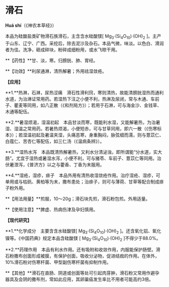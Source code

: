 # 滑石

**Huá shí**（《神农本草经》）

本品为硅酸盐类矿物滑石族滑石，主含含水硅酸镁[ Mg<sub>3</sub>·(Si<sub>4</sub>O<sub>10</sub>)·(OH)<sub>2</sub> ]。主产于山东、辽宁、广西。采挖后，除去泥沙及杂石。本品气微，味淡。以色白、滑润者为佳。洗净，砸成碎块，粉碎成细粉用，或水飞晾干用。

**【药性】**甘、淡，寒。归膀胱、肺、胃经。

**【功效】**利尿通淋，清热解暑；外用祛湿敛疮。

**【应用】**

**1.**热淋，石淋，尿热涩痛　滑石性滑利窍，寒则清热，故能清膀胱湿热而通利水道，为治淋证常用药。若湿热下注之小便不利，热淋及尿闭，常与木通、车前子、瞿麦等同用，如八正散（《和剂局方》）；若用于石淋，可与海金沙、金钱草、木通等配伍。

**2.**暑湿烦渴，湿温初起　本品甘淡而寒，既能利水湿，又能解暑热，为治暑湿、湿温之常用药。若暑热烦渴，小便短赤，可与甘草同用，即六一散（《伤寒标本》）；若湿温初起及暑温夹湿，头痛恶寒，身重胸闷，脉弦细而濡，则与薏苡仁、白蔻仁、苦杏仁等配伍，如三仁汤（《温病条辨》）。

**3.**湿热水泻　本品既清热解暑热，又利水分清泌浊，即所谓能“分水道，实大肠”。尤宜于湿热或暑湿水泻，小便不利，可与猪苓、车前子、薏苡仁等同用。治伏暑泄泻，《普济方》以之与藿香、丁香为末服用。

**4.**湿疮，湿疹，痱子　本品外用有清热收湿敛疮作用。治疗湿疮、湿疹，可单用或与枯矾、黄柏等为末，撒布患处；治痱子，则可与薄荷、甘草等配合制成痱子粉外用。

**【用法用量】**煎服，10～20g；滑石块先煎，滑石粉包煎。外用适量。

**【使用注意】**脾虚、热病伤津及孕妇慎用。

**【现代研究】**

**1.**化学成分　主要含含水硅酸镁[ Mg<sub>3</sub>·(Si<sub>4</sub>O<sub>10</sub>)·(OH)<sub>2</sub> ]。还含氧化铝、氧化镍等。《中国药典》规定本品含硅酸镁 [ Mg<sub>3</sub>·(Si<sub>4</sub>O<sub>10</sub>)·(OH)<sub>2</sub> ]不得少于88.0%。

**2.**药理作用　本品有利水作用。还有吸附和收敛作用，内服能保护肠壁。滑石粉撒布创面形成被膜，有保护创面，吸收分泌物，促进结痂的作用。在体外，10%滑石粉对伤寒杆菌、甲型副伤寒杆菌有抑制作用。

**【其他】**滑石在直肠、阴道或创面等处可引起肉芽肿，滑石粉又常用作避孕器具及会阴的撒布剂，常如此应用，其卵巢癌发生率比不用者可能高约3倍。